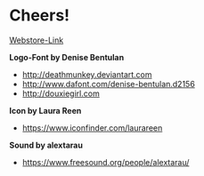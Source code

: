 # Cheers!

[Webstore-Link](https://chrome.google.com/webstore/detail/cheers/idobcmolldinonohmdhfhcjfjipefkie)

__Logo-Font by Denise Bentulan__
* http://deathmunkey.deviantart.com
* http://www.dafont.com/denise-bentulan.d2156
* http://douxiegirl.com

__Icon by Laura Reen__
* https://www.iconfinder.com/laurareen

__Sound by alextarau__
* https://www.freesound.org/people/alextarau/
